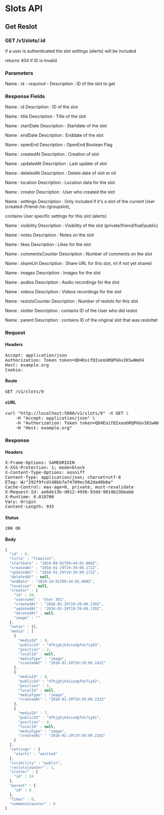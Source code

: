 # Slots API

## Get Reslot

### GET /v1/slots/:id

if a user is authenticated the slot settings (alerts) will be included

returns 404 if ID is invalid

### Parameters

Name : id *- required -*
Description : ID of the slot to get


### Response Fields

Name : id
Description : ID of the slot

Name : title
Description : Title of the slot

Name : startDate
Description : Startdate of the slot

Name : endDate
Description : Enddate of the slot

Name : openEnd
Description : OpenEnd Boolean Flag

Name : createdAt
Description : Creation of slot

Name : updatedAt
Description : Last update of slot

Name : deletedAt
Description : Delete date of slot or nil

Name : location
Description : Location data for the slot

Name : creator
Description : User who created the slot

Name : settings
Description : Only included if it&#39;s a slot of the current User (created-/friend-/re-/groupslot),

contains User specific settings for this slot (alerts)

Name : visibility
Description : Visibiltiy of the slot (private/friend/foaf/public)

Name : notes
Description : Notes on the slot

Name : likes
Description : Likes for the slot

Name : commentsCounter
Description : Number of comments on the slot

Name : shareUrl
Description : Share URL for this slot, nil if not yet shared

Name : images
Description : Images for the slot

Name : audios
Description : Audio recordings for the slot

Name : videos
Description : Videos recordings for the slot

Name : reslotsCounter
Description : Number of reslots for this slot

Name : slotter
Description : contains ID of the User who did reslot

Name : parent
Description : contains ID of the original slot that was reslottet

### Request

#### Headers

<pre>Accept: application/json
Authorization: Token token=QD4EoifQIxeoGRQPGGvIKSwNmO4
Host: example.org
Cookie: </pre>

#### Route

<pre>GET /v1/slots/9</pre>

#### cURL

<pre class="request">curl &quot;http://localhost:5000/v1/slots/9&quot; -X GET \
	-H &quot;Accept: application/json&quot; \
	-H &quot;Authorization: Token token=QD4EoifQIxeoGRQPGGvIKSwNmO4&quot; \
	-H &quot;Host: example.org&quot;</pre>

### Response

#### Headers

<pre>X-Frame-Options: SAMEORIGIN
X-XSS-Protection: 1; mode=block
X-Content-Type-Options: nosniff
Content-Type: application/json; charset=utf-8
ETag: W/&quot;292f9fcd148bb7af4709ec562da48b8a&quot;
Cache-Control: max-age=0, private, must-revalidate
X-Request-Id: ae6de13b-d012-4936-93dd-9014b23bbabb
X-Runtime: 0.018700
Vary: Origin
Content-Length: 935</pre>

#### Status

<pre>200 OK</pre>

#### Body

```javascript
{
  "id" : 9,
  "title" : "Timeslot",
  "startDate" : "2019-09-01T09:44:02.000Z",
  "createdAt" : "2016-01-29T19:39:09.172Z",
  "updatedAt" : "2016-01-29T19:39:09.172Z",
  "deletedAt" : null,
  "endDate" : "2019-10-01T09:44:02.000Z",
  "location" : null,
  "creator" : {
    "id" : 20,
    "username" : "User 301",
    "createdAt" : "2016-01-29T19:39:09.139Z",
    "updatedAt" : "2016-01-29T19:39:09.139Z",
    "deletedAt" : null,
    "image" : ""
  },
  "notes" : [],
  "media" : [
    {
      "mediaId" : 9,
      "publicId" : "dfhjghjkdisudgfds7iy63",
      "position" : 2,
      "localId" : null,
      "mediaType" : "image",
      "createdAt" : "2016-01-29T19:39:09.241Z"
    },
    {
      "mediaId" : 8,
      "publicId" : "dfhjghjkdisudgfds7iy62",
      "position" : 1,
      "localId" : null,
      "mediaType" : "image",
      "createdAt" : "2016-01-29T19:39:09.233Z"
    },
    {
      "mediaId" : 7,
      "publicId" : "dfhjghjkdisudgfds7iy61",
      "position" : 0,
      "localId" : null,
      "mediaType" : "image",
      "createdAt" : "2016-01-29T19:39:09.226Z"
    }
  ],
  "settings" : {
    "alerts" : "omitted"
  },
  "visibility" : "public",
  "reslotsCounter" : 1,
  "slotter" : {
    "id" : 24
  },
  "parent" : {
    "id" : 8
  },
  "likes" : 0,
  "commentsCounter" : 0
}
```
